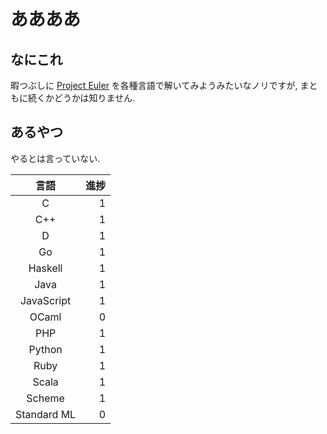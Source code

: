 # ああああ
## なにこれ
暇つぶしに [Project Euler](https://projecteuler.net) を各種言語で解いてみようみたいなノリですが, まともに続くかどうかは知りません.

## あるやつ
やるとは言っていない.

| 言語        | 進捗|
|:-----------:| ---:|
| C           |   1 |
| C++         |   1 |
| D           |   1 |
| Go          |   1 |
| Haskell     |   1 |
| Java        |   1 |
| JavaScript  |   1 |
| OCaml       |   0 |
| PHP         |   1 |
| Python      |   1 |
| Ruby        |   1 |
| Scala       |   1 |
| Scheme      |   1 |
| Standard ML |   0 |
